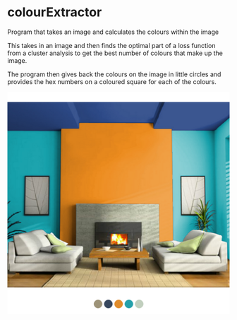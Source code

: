 # colourExtractor
Program that takes an image and calculates the colours within the image

This takes in an image and then finds the optimal part of a loss function from a cluster analysis 
to get the best number of colours that make up the image. 

The program then gives back the colours on the image in little circles and provides the hex
numbers on a coloured square for each of the colours. 

![example image](test_image9.png)
